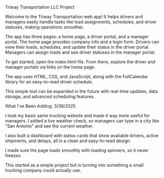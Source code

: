 Triway Transportation LLC Project

Welcome to the Triway Transportation web app! It helps drivers and managers easily handle tasks like load assignments, schedules, and driver statuses, making operations smoother.

The app has three pages: a home page, a driver portal, and a manager portal. The home page provides company info and a login form. Drivers can view their loads, schedules, and update their status in the driver portal. Managers can assign loads and see driver statuses in the manager portal.

To get started, open the index.html file. From there, explore the driver and manager portals via links on the home page.

The app uses HTML, CSS, and JavaScript, along with the FullCalendar library for an easy-to-read driver schedule.

This simple tool can be expanded in the future with real-time updates, data storage, and advanced scheduling features.

What I've Been Adding: 3/38/2025

I took my basic same trucking website and made it way more useful for managers. I added a live weather check, so managers can type in a city like "San Antonio" and see the current weather.

I also built a dashboard with status cards that show available drivers, active shipments, and delays, all in a clean and easy-to-read design.

I made sure the page loads smoothly with loading spinners, so it never freezes.

This started as a simple project but is turning into something a small trucking company could actually use.
